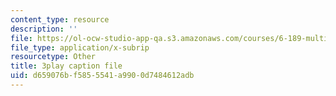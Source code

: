 ```yaml
---
content_type: resource
description: ''
file: https://ol-ocw-studio-app-qa.s3.amazonaws.com/courses/6-189-multicore-programming-primer-january-iap-2007/d659076bf5855541a9900d7484612adb_Y1mrnc1hz9g.vtt
file_type: application/x-subrip
resourcetype: Other
title: 3play caption file
uid: d659076b-f585-5541-a990-0d7484612adb
---
```

